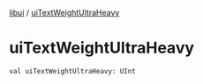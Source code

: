 [libui](README.md) / [uiTextWeightUltraHeavy](ui-text-weight-ultra-heavy.md)

# uiTextWeightUltraHeavy

`val uiTextWeightUltraHeavy: UInt`